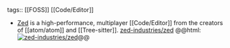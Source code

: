 tags:: [[FOSS]] [[Code/Editor]]

- [Zed](https://zed.dev/) is a high-performance, multiplayer [[Code/Editor]] from the creators of [[atom/atom]] and [[Tree-sitter]].
  [zed-industries/zed](https://github.com/zed-industries/zed)
  @@html: <a href="https://github.com/zed-industries/zed/"><img src="https://github-readme-stats-astronomer.vercel.app/api/pin/?username=zed-industries&repo=zed&theme=tokyonight" alt="zed-industries/zed"/></a>@@